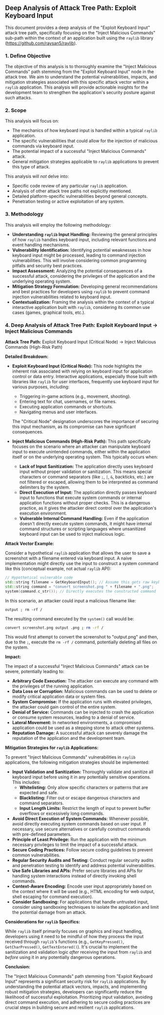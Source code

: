## Deep Analysis of Attack Tree Path: Exploit Keyboard Input

This document provides a deep analysis of the "Exploit Keyboard Input" attack tree path, specifically focusing on the "Inject Malicious Commands" sub-path within the context of an application built using the `raylib` library (https://github.com/raysan5/raylib).

### 1. Define Objective

The objective of this analysis is to thoroughly examine the "Inject Malicious Commands" path stemming from the "Exploit Keyboard Input" node in the attack tree. We aim to understand the potential vulnerabilities, impacts, and mitigation strategies associated with this specific attack vector within a `raylib` application. This analysis will provide actionable insights for the development team to strengthen the application's security posture against such attacks.

### 2. Scope

This analysis will focus on:

*   The mechanics of how keyboard input is handled within a typical `raylib` application.
*   The specific vulnerabilities that could allow for the injection of malicious commands via keyboard input.
*   The potential impact of a successful "Inject Malicious Commands" attack.
*   General mitigation strategies applicable to `raylib` applications to prevent this type of attack.

This analysis will *not* delve into:

*   Specific code review of any particular `raylib` application.
*   Analysis of other attack tree paths not explicitly mentioned.
*   Detailed platform-specific vulnerabilities beyond general concepts.
*   Penetration testing or active exploitation of any system.

### 3. Methodology

This analysis will employ the following methodology:

*   **Understanding `raylib` Input Handling:** Reviewing the general principles of how `raylib` handles keyboard input, including relevant functions and event handling mechanisms.
*   **Vulnerability Identification:**  Identifying potential weaknesses in how keyboard input might be processed, leading to command injection vulnerabilities. This will involve considering common programming pitfalls and security best practices.
*   **Impact Assessment:**  Analyzing the potential consequences of a successful attack, considering the privileges of the application and the underlying operating system.
*   **Mitigation Strategy Formulation:**  Developing general recommendations and best practices for developers using `raylib` to prevent command injection vulnerabilities related to keyboard input.
*   **Contextualization:**  Framing the analysis within the context of a typical interactive application built with `raylib`, considering its common use cases (games, graphical tools, etc.).

### 4. Deep Analysis of Attack Tree Path: Exploit Keyboard Input -> Inject Malicious Commands

**Attack Tree Path:** Exploit Keyboard Input (Critical Node) -> Inject Malicious Commands (High-Risk Path)

**Detailed Breakdown:**

*   **Exploit Keyboard Input (Critical Node):**  This node highlights the inherent risk associated with relying on keyboard input for application control or data entry. Interactive applications, especially those built with libraries like `raylib` for user interfaces, frequently use keyboard input for various purposes, including:
    *   Triggering in-game actions (e.g., movement, shooting).
    *   Entering text for chat, usernames, or file names.
    *   Executing application commands or shortcuts.
    *   Navigating menus and user interfaces.

    The "Critical Node" designation underscores the importance of securing this input mechanism, as its compromise can have significant consequences.

*   **Inject Malicious Commands (High-Risk Path):** This path specifically focuses on the scenario where an attacker can manipulate keyboard input to execute unintended commands, either within the application itself or on the underlying operating system. This typically occurs when:

    *   **Lack of Input Sanitization:** The application directly uses keyboard input without proper validation or sanitization. This means special characters or command separators (like `;`, `|`, `&`, backticks, etc.) are not filtered or escaped, allowing them to be interpreted as command delimiters by the system.
    *   **Direct Execution of Input:** The application directly passes keyboard input to functions that execute system commands or internal application functions without proper checks. This is a dangerous practice, as it gives the attacker direct control over the application's execution environment.
    *   **Vulnerable Internal Command Handling:** Even if the application doesn't directly execute system commands, it might have internal command structures or scripting languages where unsanitized keyboard input can be used to inject malicious logic.

**Attack Vector Example:**

Consider a hypothetical `raylib` application that allows the user to save a screenshot with a filename entered via keyboard input. A naive implementation might directly use the input to construct a system command like this (conceptual example, not actual `raylib` API):

```c++
// Hypothetical vulnerable code
std::string filename = GetKeyboardInput(); // Assume this gets raw keyboard input
std::string command = "convert screenshot.png " + filename + ".png";
system(command.c_str()); // Directly executes the constructed command
```

In this scenario, an attacker could input a malicious filename like:

```
output ; rm -rf /
```

The resulting command executed by the `system()` call would be:

```bash
convert screenshot.png output .png ; rm -rf /
```

This would first attempt to convert the screenshot to "output.png" and then, due to the `;`, execute the `rm -rf /` command, potentially deleting all files on the system.

**Impact:**

The impact of a successful "Inject Malicious Commands" attack can be severe, potentially leading to:

*   **Arbitrary Code Execution:** The attacker can execute any command with the privileges of the running application.
*   **Data Loss or Corruption:**  Malicious commands can be used to delete or modify critical application data or system files.
*   **System Compromise:**  If the application runs with elevated privileges, the attacker could gain control of the entire system.
*   **Denial of Service:**  Commands can be injected to crash the application or consume system resources, leading to a denial of service.
*   **Lateral Movement:** In networked environments, a compromised application could be used as a stepping stone to attack other systems.
*   **Reputation Damage:**  A successful attack can severely damage the reputation of the application and the development team.

**Mitigation Strategies for `raylib` Applications:**

To prevent "Inject Malicious Commands" vulnerabilities in `raylib` applications, the following mitigation strategies should be implemented:

*   **Input Validation and Sanitization:**  Thoroughly validate and sanitize all keyboard input before using it in any potentially sensitive operations. This includes:
    *   **Whitelisting:**  Only allow specific characters or patterns that are expected and safe.
    *   **Blacklisting:**  Filter out or escape dangerous characters and command separators.
    *   **Input Length Limits:**  Restrict the length of input to prevent buffer overflows or excessively long commands.
*   **Avoid Direct Execution of System Commands:**  Whenever possible, avoid directly executing system commands based on user input. If necessary, use secure alternatives or carefully construct commands with pre-defined parameters.
*   **Principle of Least Privilege:**  Run the application with the minimum necessary privileges to limit the impact of a successful attack.
*   **Secure Coding Practices:**  Follow secure coding guidelines to prevent common vulnerabilities.
*   **Regular Security Audits and Testing:**  Conduct regular security audits and penetration testing to identify and address potential vulnerabilities.
*   **Use Safe Libraries and APIs:**  Prefer secure libraries and APIs for handling system interactions instead of directly invoking shell commands.
*   **Context-Aware Encoding:**  Encode user input appropriately based on the context where it will be used (e.g., HTML encoding for web output, shell escaping for command execution).
*   **Consider Sandboxing:** For applications that handle untrusted input, consider using sandboxing techniques to isolate the application and limit the potential damage from an attack.

**Considerations for `raylib` Specifics:**

While `raylib` itself primarily focuses on graphics and input handling, developers using it need to be mindful of how they process the input received through `raylib`'s functions (e.g., `GetKeyPressed()`, `GetCharPressed()`, `GetTextEntered()`). It's crucial to implement the sanitization and validation logic *after* receiving the input from `raylib` and *before* using it in any potentially dangerous operations.

**Conclusion:**

The "Inject Malicious Commands" path stemming from "Exploit Keyboard Input" represents a significant security risk for `raylib` applications. By understanding the potential attack vectors, impacts, and implementing robust mitigation strategies, developers can significantly reduce the likelihood of successful exploitation. Prioritizing input validation, avoiding direct command execution, and adhering to secure coding practices are crucial steps in building secure and resilient `raylib` applications.